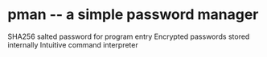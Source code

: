 pman -- a simple password manager
=================================

SHA256 salted password for program entry
Encrypted passwords stored internally
Intuitive command interpreter
